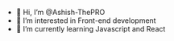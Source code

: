 - 👋 Hi, I’m @Ashish-ThePRO
- 👀 I’m interested in Front-end development
- 🌱 I’m currently learning Javascript and React

<!---
Ashish-ThePRO/Ashish-ThePRO is a ✨ special ✨ repository because its `README.md` (this file) appears on your GitHub profile.
You can click the Preview link to take a look at your changes.
--->
